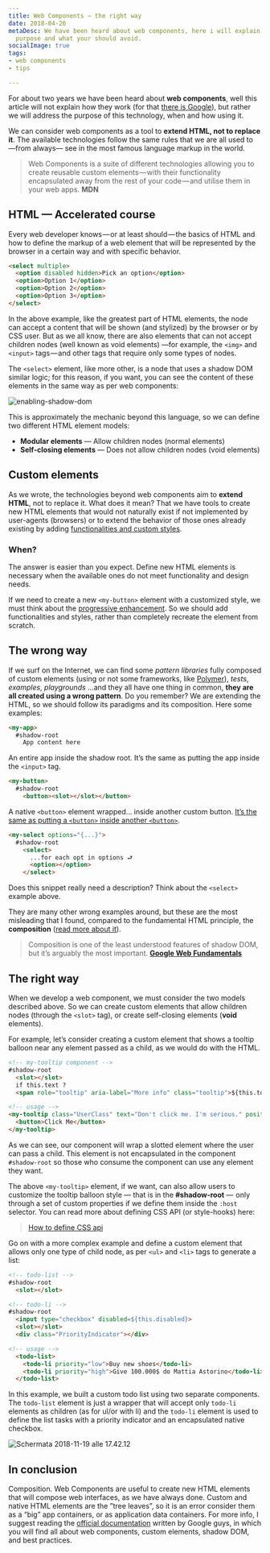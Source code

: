 ```yaml
---
title: Web Components — the right way
date: 2018-04-26
metaDesc: We have been heard about web components, here i will explain the technology
  purpose and what your should avoid.
socialImage: true
tags:
- web components
- tips

---
```

For about two years we have been heard about **web components**, well this article will not explain how they work (for that [there is Google](http://bfy.tw/H9oY)), but rather we will address the purpose of this technology, when and how using it.

We can consider web components as a tool to **extend HTML, not to replace it**. The available technologies follow the same rules that we are all used to —from always— see in the most famous language markup in the world.

> Web Components is a suite of different technologies allowing you to create reusable custom elements — with their functionality encapsulated away from the rest of your code — and utilise them in your web apps. **MDN**

## HTML — Accelerated course

Every web developer knows — or at least should — the basics of HTML and how to define the markup of a web element that will be represented by the browser in a certain way and with specific behavior.

```html
<select multiple>
  <option disabled hidden>Pick an option</option>
  <option>Option 1</option>
  <option>Option 2</option>
  <option>Option 3</option>
</select>
```

In the above example, like the greatest part of HTML elements, the node can accept a content that will be shown (and stylized) by the browser or by CSS user. But as we all know, there are also elements that can not accept children nodes (well known as void elements) —for example, the `<img>` and `<input>` tags — and other tags that require only some types of nodes.

The `<select>` element, like more other, is a node that uses a shadow DOM similar logic; for this reason, if you want, you can see the content of these elements in the same way as per web components:

![enabling-shadow-dom](https://eqsc.gumlet.io/images/stories/enabling-shadow-dom.gif)

This is approximately the mechanic beyond this language, so we can define two different HTML element models:

* **Modular elements** — Allow children nodes (normal elements)
* **Self-closing elements** — Does not allow children nodes (void elements)

## Custom elements

As we wrote, the technologies beyond web components aim to **extend HTML**, not to replace it. What does it mean? That we have tools to create new HTML elements that would not naturally exist if not implemented by user-agents (browsers) or to extend the behavior of those ones already existing by adding [functionalities and custom styles](https://developers.google.com/web/fundamentals/web-components/shadowdom#host).

### When?

The answer is easier than you expect. Define new HTML elements is necessary when the available ones do not meet functionality and design needs.

If we need to create a new `<my-button>` element with a customized style, we must think about the [progressive enhancement](https://en.wikipedia.org/wiki/Progressive_enhancement). So we should add functionalities and styles, rather than completely recreate the element from scratch.

## The wrong way

If we surf on the Internet, we can find some _pattern libraries_ fully composed of custom elements (using or not some frameworks, like [Polymer](https://www.polymer-project.org/)), _tests_, _examples_, _playgrounds_ …and they all have one thing in common, **they are all created using a wrong pattern**. Do you remember? We are extending the HTML, so we should follow its paradigms and its composition. Here some examples:

```html
<my-app>
  #shadow-root
    App content here
```

An entire app inside the shadow root. It’s the same as putting the app inside the `<input>` tag.

```html
<my-button>
  #shadow-root
    <button><slot></slot></button>
```

A native `<button>` element wrapped… inside another custom button. [It’s the same as putting a `<button>` inside another `<button>`](https://inception.davepedu.com/).

```html
<my-select options="{...}">
  #shadow-root
    <select>
      ...for each opt in options ⮐
      <option></option>
    </select>
```

Does this snippet really need a description? Think about the `<select>` example above.

They are many other wrong examples around, but these are the most misleading that I found, compared to the fundamental HTML principle, the **composition** ([read more about it](https://developers.google.com/web/fundamentals/web-components/shadowdom#composition_slot)).

> Composition is one of the least understood features of shadow DOM, but it’s arguably the most important. [**Google Web Fundamentals**](https://developers.google.com/web/fundamentals/web-components/shadowdom#composition_slot)

## The right way

When we develop a web component, we must consider the two models described above. So we can create custom elements that allow children nodes (through the `<slot>` tag), or create self-closing elements (**void** elements).

For example, let’s consider creating a custom element that shows a tooltip balloon near any element passed as a child, as we would do with the HTML.

```html
<!-- my-tooltip component -->
#shadow-root
  <slot></slot>
  if this.text ?
  <span role="tooltip" aria-label="More info" class="tooltip">${this.tooltip}</span>
```

```html
<!-- usage -->
<my-tooltip class="UserClass" text="Don't click me. I'm serious." position="right">
  <button>Click Me</button>
</my-tooltip>
```

As we can see, our component will wrap a slotted element where the user can pass a child. This element is not encapsulated in the component `#shadow-root` so those who consume the component can use any element they want.

The above `<my-tooltip>` element, if we want, can also allow users to customize the tooltip balloon style — that is in the **#shadow-root** —  only through a set of custom properties if we define them inside the `:host` selector. You can read more about defining CSS API (or style-hooks) here:

> [How to define CSS api](https://equinsuocha.io/blog/how-to-define-css-api/)

Go on with a more complex example and define a custom element that allows only one type of child node, as per `<ul>` and `<li>` tags to generate a list:

```html
<!-- todo-list -->
#shadow-root
  <slot></slot>
```

```html
<!-- todo-li -->
#shadow-root
  <input type="checkbox" disabled=${this.disabled}>
  <slot></slot>
  <div class="PriorityIndicator"></div>
```

```html
<!-- usage -->
  <todo-list>
    <todo-li priority="low">Buy new shoes</todo-li>
    <todo-li priority="high">Give 100.000$ do Mattia Astorino</todo-li>
  </todo-list>
```

In this example, we built a custom todo list using two separate components. The `todo-list` element is just a wrapper that will accept only `todo-li` elements as children (as for ul/or with li) and the `todo-li` element is used to define the list tasks with a priority indicator and an encapsulated native checkbox.

![Schermata 2018-11-19 alle 17.42.12](https://images.ctfassets.net/gz0sygvqczyz/2YhYmaXUWAESI4uQs6Yeqm/602f69c6b349c910d212058fb0c403ea/Schermata_2018-11-19_alle_17.42.12.png)

## In conclusion

Composition. Web Components are useful to create new HTML elements that will compose web interfaces, as we have always done. Custom and native HTML elements are the ”tree leaves”, so it is an error consider them as a “big” app containers, or as application data containers. For more info, I suggest reading the [official documentation](https://developers.google.com/web/fundamentals/web-components/) written by Google guys, in which you will find all about web components, custom elements, shadow DOM, and best practices.